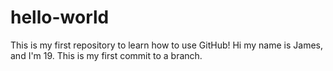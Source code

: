 # hello-world
This is my first repository to learn how to use GitHub!
Hi my name is James, and I'm 19. This is my first commit to a branch.

